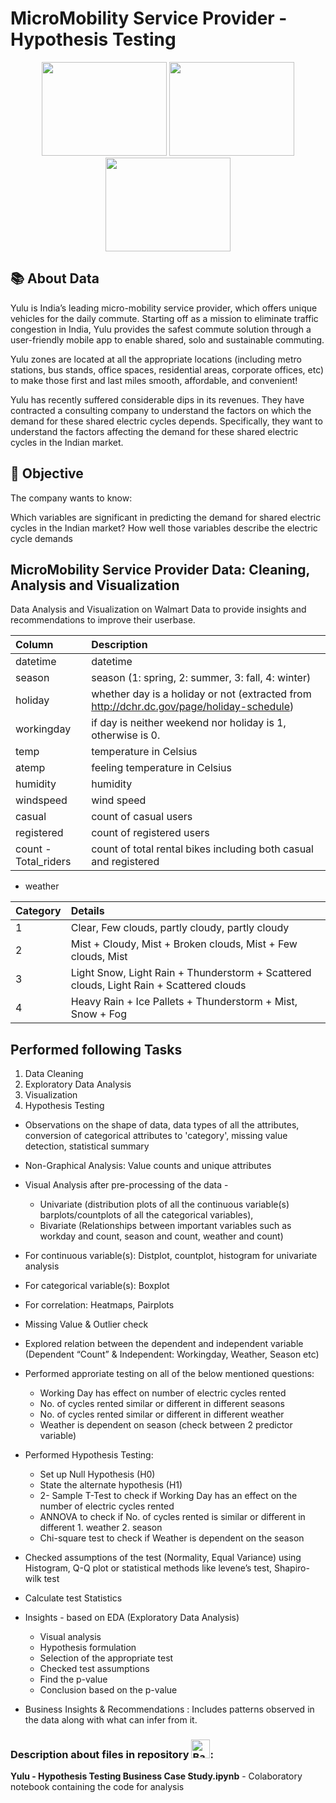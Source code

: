 # MicroMobility Service Provider - Hypothesis Testing

<div align="center">
  <img src="https://github.com/yashika-malhotra/MicroMobility-Service-Provider---Hypothesis-Testing/assets/154385962/03ccdd43-3a2a-47e2-a5c8-96f179930cf6" width = 200 height =150/>
  <img src="https://github.com/yashika-malhotra/MicroMobility-Service-Provider---Hypothesis-Testing/assets/154385962/c580cabc-efb5-45a1-a0d0-7625d2c77fed" width = 200 height =150/>
  <img src="https://github.com/yashika-malhotra/MicroMobility-Service-Provider---Hypothesis-Testing/assets/154385962/d9dbc2de-b2ef-4ad7-bb00-356526fe4712" width = 200 height =150/>
</div>

## 📚 About Data
Yulu is India’s leading micro-mobility service provider, which offers unique vehicles for the daily commute. Starting off as a mission to eliminate traffic congestion in India, Yulu provides the safest commute solution through a user-friendly mobile app to enable shared, solo and sustainable commuting.

Yulu zones are located at all the appropriate locations (including metro stations, bus stands, office spaces, residential areas, corporate offices, etc) to make those first and last miles smooth, affordable, and convenient!

Yulu has recently suffered considerable dips in its revenues. They have contracted a consulting company to understand the factors on which the demand for these shared electric cycles depends. Specifically, they want to understand the factors affecting the demand for these shared electric cycles in the Indian market.

## 🎯 Objective
The company wants to know:

Which variables are significant in predicting the demand for shared electric cycles in the Indian market?
How well those variables describe the electric cycle demands

## MicroMobility Service Provider Data: Cleaning, Analysis and Visualization
Data Analysis and Visualization on Walmart Data to provide insights and recommendations to improve their userbase.

Column | Description | 
|:--------|:------------|
|datetime| datetime |  
|season| season (1: spring, 2: summer, 3: fall, 4: winter)|
|holiday| whether day is a holiday or not (extracted from http://dchr.dc.gov/page/holiday-schedule)|
|workingday| if day is neither weekend nor holiday is 1, otherwise is 0.|
|temp| temperature in Celsius|
|atemp| feeling temperature in Celsius|
|humidity| humidity|
|windspeed| wind speed|
|casual| count of casual users|
|registered| count of registered users|
|count - Total_riders| count of total rental bikes including both casual and registered|

- weather

|Category|Details|
|:------|:--------|
|1| Clear, Few clouds, partly cloudy, partly cloudy|
|2| Mist + Cloudy, Mist + Broken clouds, Mist + Few clouds, Mist|
|3| Light Snow, Light Rain + Thunderstorm + Scattered clouds, Light Rain + Scattered clouds|
|4| Heavy Rain + Ice Pallets + Thunderstorm + Mist, Snow + Fog|


## Performed following Tasks
1. Data Cleaning
2. Exploratory Data Analysis
3. Visualization
4. Hypothesis Testing
   
- Observations on the shape of data, data types of all the attributes, conversion of categorical attributes to 'category', missing value detection, statistical summary

- Non-Graphical Analysis: Value counts and unique attributes ​
- Visual Analysis after pre-processing of the data -
  * Univariate (distribution plots of all the continuous variable(s) barplots/countplots of all the categorical variables),
  * Bivariate (Relationships between important variables such as workday and count, season and count, weather and count)
    
- For continuous variable(s): Distplot, countplot, histogram for univariate analysis 
- For categorical variable(s): Boxplot 
- For correlation: Heatmaps, Pairplots 
- Missing Value & Outlier check

- Explored relation between the dependent and independent variable (Dependent “Count” & Independent: Workingday, Weather, Season etc)
- Performed approriate testing on all of the below mentioned questions: 
  * Working Day has effect on number of electric cycles rented
  * No. of cycles rented similar or different in different seasons
  * No. of cycles rented similar or different in different weather
  * Weather is dependent on season (check between 2 predictor variable)

- Performed Hypothesis Testing: 
  * Set up Null Hypothesis (H0)
  * State the alternate hypothesis (H1)
  * 2- Sample T-Test to check if Working Day has an effect on the number of electric cycles rented 
  * ANNOVA to check if No. of cycles rented is similar or different in different 1. weather 2. season 
  * Chi-square test to check if Weather is dependent on the season

- Checked assumptions of the test (Normality, Equal Variance) using Histogram, Q-Q plot or statistical methods like levene’s test, Shapiro-wilk test 
- Calculate test Statistics

- Insights - based on EDA (Exploratory Data Analysis) 
  * Visual analysis 
  * Hypothesis formulation 
  * Selection of the appropriate test 
  * Checked test assumptions 
  * Find the p-value
  * Conclusion based on the p-value 

- Business Insights & Recommendations : Includes patterns observed in the data along with what can infer from it. 

### Description about files in repository <img src="https://raw.githubusercontent.com/Tarikul-Islam-Anik/Animated-Fluent-Emojis/master/Emojis/Hand%20gestures/Backhand%20Index%20Pointing%20Down%20Light%20Skin%20Tone.png" alt="Backhand Index Pointing Down Light Skin Tone" width="30" height="30" />:


**Yulu - Hypothesis Testing Business Case Study.ipynb** - Colaboratory notebook containing the code for analysis
